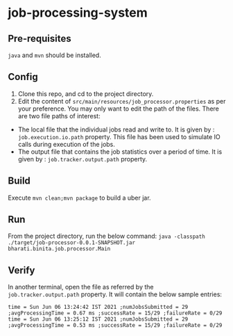 # job-processing-system

## Pre-requisites
`java`  and `mvn` should be installed.


## Config
1. Clone this repo, and cd to the project directory.
2. Edit the content of `src/main/resources/job_processor.properties` as per your preference. You may only want to edit the path of the files. 
There are two file paths of interest: 
* The local file that the individual jobs read and write to. It is given by : `job.execution.io.path` property. 
This file has been used to simulate IO calls during execution of the jobs.
* The output file that contains the job statistics over a period of time. It is given by : `job.tracker.output.path` property.

## Build
Execute `mvn clean;mvn package` to build a uber jar.

## Run
From the project directory, run the below command:
`java -classpath ./target/job-processor-0.0.1-SNAPSHOT.jar bharati.binita.job.processor.Main `

## Verify
In another terminal, open the file as referred by the `job.tracker.output.path` property. It will contain the below sample entries:
```
time = Sun Jun 06 13:24:42 IST 2021 ;numJobsSubmitted = 29 ;avgProcessingTime = 0.67 ms ;successRate = 15/29 ;failureRate = 0/29
time = Sun Jun 06 13:25:12 IST 2021 ;numJobsSubmitted = 29 ;avgProcessingTime = 0.53 ms ;successRate = 15/29 ;failureRate = 0/29

```


